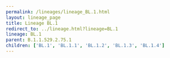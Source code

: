 ```yaml
---
permalink: /lineages/lineage_BL.1.html
layout: lineage_page
title: Lineage BL.1
redirect_to: ../lineage.html?lineage=BL.1
lineage: BL.1
parent: B.1.1.529.2.75.1
children: ['BL.1', 'BL.1.1', 'BL.1.2', 'BL.1.3', 'BL.1.4']
---
```

